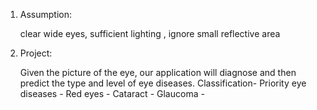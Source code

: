 1. Assumption:

   clear wide eyes, sufficient lighting , ignore small reflective area

2. Project:
 
	Given the picture of the eye, our application will diagnose and then predict the type and level of eye diseases. 
	Classification- Priority eye diseases
			- Red eyes
			- Cataract
			- Glaucoma
			-

